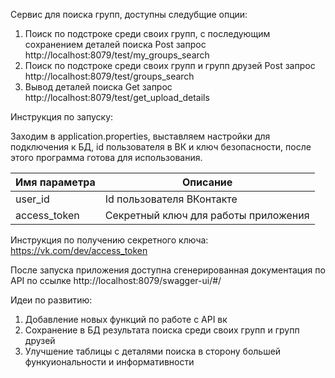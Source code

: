 Сервис для поиска групп, доступны следубщие опции:

1) Поиск по подстроке среди своих групп, с последующим сохранением деталей поиска
   Post запрос http://localhost:8079/test/my_groups_search
2) Поиск по подстроке среди своих групп и групп друзей
   Post запрос http://localhost:8079/test/groups_search
3) Вывод деталей поиска
   Get запрос http://localhost:8079/test/get_upload_details

Инструкция по запуску:

Заходим в application.properties, выставляем настройки для подключения к БД,
id пользователя в ВК и ключ безопасности, после этого программа готова для использования.

| Имя параметра | Описание                             |
| --- |--------------------------------------|
| user_id | Id пользователя ВКонтакте            |
| access_token | Секретный ключ для работы приложения |

Инструкция по получению секретного ключа:
https://vk.com/dev/access_token

После запуска приложения доступна сгенерированная документация по API по ссылке
http://localhost:8079/swagger-ui/#/

Идеи по развитию:
1) Добавление новых функций по работе с API вк
2) Сохранение в БД результата поиска среди своих групп и групп друзей
3) Улучшение таблицы с деталями поиска в сторону большей функуиональности и информативности
